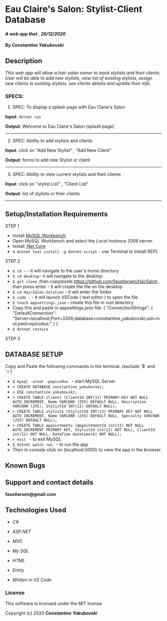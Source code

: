 # Eau Claire's Salon: Stylist-Client Database

#### _A web app that . 26/12/2020_

#### By _**Constantine Yakubovski**_ 

## Description 
_This web app will allow a hair salon owner to track stylists and their clients. User will be able to add new stylists, view list of existing stylists, assign  new clients to existing stylists, see clients details and update their info._

### SPECS: ###

1. SPEC: To display a splash page with Eau Claire's Salon

**Input**: `dotnet run`

**Output**: Welcome to Eau Claire's Salon (splash page)
____________________________________________________________________________________

2. SPEC: Ability to add stylists and clients 

**Input**: click on "Add New Stylist" , "Add New Client"

**Output**: forms to add new Stylist or client
____________________________________________________________________________________

3. SPEC: Ability to view current stylists and their clients

**Input**: click on "stylist List" , "Client List"

**Output**: list of stylists or their clients
____________________________________________________________________________________

## Setup/Installation Requirements
STEP 1
- Install [MySQL Workbench](https://dev.mysql.com/downloads/file/?id=484391)
- Open MySQL Workbench and select the _Local instance 3306_ server.
- Install  [.Net Core](https://dotnet.microsoft.com/download/dotnet-core/2.2)
- `$ dotnet tool install -g dotnet-script` - use Terminal to Install REPL 

STEP 2
-  `$ cd ~` - it will navigate to the user's home directory
-  `$ cd desktop`- it will navigate to the desktop
-  `$ git clone` ,then copy/paste https://github.com/faustlarsen/HairSalon , then press enter - it will create the file on the desktop
-  `$ cd HairSalon.Solution` - it will enter the folder
-  `$ code .` - it will launch VSCode ( text editor ) to open the file
-  `$ touch appsettings.json` - create this file in root directory
- Copy this and paste in appsettings.json file: 
{
  "ConnectionStrings": { "DefaultConnection": "Server=localhost;Port=3306;database=constantine_yakubovski;uid=root;pwd=epicodus;"
  }
}
-  `$ dotnet restore`
    
STEP 3 
## DATABASE SETUP 
Copy and Paste the following commands in the terminal. (exclude '$' and '>')
-  `$ mysql -uroot -pepicodus ` - start MySQL Server 
-  `> CREATE DATABASE constantine_yakubovski; ` 
-  `> USE constantine_yakubovski; `
-  `> CREATE TABLE clients (ClientId INT(11) PRIMARY KEY NOT NULL AUTO_INCREMENT, Name VARCHAR (255) DEFAULT NULL, Description VARCHAR (255), StylistId INT(11) DEFAULT NULL); `
-  `> CREATE TABLE stylists (StylistId INT(11) PRIMARY KEY NOT NULL AUTO_INCREMENT, Name VARCHAR (255) DEFAULT NULL, Specialty VARCHAR (255) DEFAULT NULL); `
-  `> CREATE TABLE appointments (AppointmentId int(11) NOT NULL AUTO_INCREMENT PRIMARY KEY, StylistId int(11) NOT NULL, ClientId int(11) NOT NULL, DateTime datetime(6) NOT NULL); `
- `> exit ` - to exit MySQL
- `$ dotnet watch run ` - to run the app
- Then in console click on (localhost:5000) to view the app in the browser


## Known Bugs


## Support and contact details

__faustlarsen@gmail.com__

## Technologies Used

-  _C#_

-  _ASP.NET_

-  _MVC_

-  _My SQL_

-  _HTML_

- _Entity_

-  _Written in VS Code_

### License

This software is licensed under the MIT license

Copyright (c) 2020 **_Constantine Yakubovski_**

